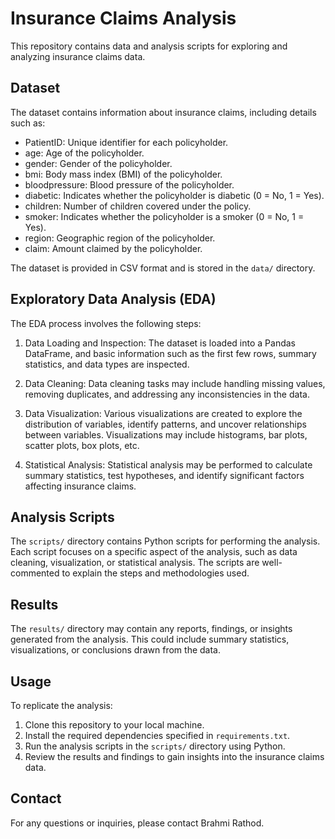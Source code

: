 # Insurance Claims Analysis

This repository contains data and analysis scripts for exploring and analyzing insurance claims data.

## Dataset

The dataset contains information about insurance claims, including details such as:

- PatientID: Unique identifier for each policyholder.
- age: Age of the policyholder.
- gender: Gender of the policyholder.
- bmi: Body mass index (BMI) of the policyholder.
- bloodpressure: Blood pressure of the policyholder.
- diabetic: Indicates whether the policyholder is diabetic (0 = No, 1 = Yes).
- children: Number of children covered under the policy.
- smoker: Indicates whether the policyholder is a smoker (0 = No, 1 = Yes).
- region: Geographic region of the policyholder.
- claim: Amount claimed by the policyholder.

The dataset is provided in CSV format and is stored in the `data/` directory.

## Exploratory Data Analysis (EDA)

The EDA process involves the following steps:

1. Data Loading and Inspection: The dataset is loaded into a Pandas DataFrame, and basic information such as the first few rows, summary statistics, and data types are inspected.

2. Data Cleaning: Data cleaning tasks may include handling missing values, removing duplicates, and addressing any inconsistencies in the data.

3. Data Visualization: Various visualizations are created to explore the distribution of variables, identify patterns, and uncover relationships between variables. Visualizations may include histograms, bar plots, scatter plots, box plots, etc.

4. Statistical Analysis: Statistical analysis may be performed to calculate summary statistics, test hypotheses, and identify significant factors affecting insurance claims.

## Analysis Scripts

The `scripts/` directory contains Python scripts for performing the analysis. Each script focuses on a specific aspect of the analysis, such as data cleaning, visualization, or statistical analysis. The scripts are well-commented to explain the steps and methodologies used.

## Results

The `results/` directory may contain any reports, findings, or insights generated from the analysis. This could include summary statistics, visualizations, or conclusions drawn from the data.

## Usage

To replicate the analysis:

1. Clone this repository to your local machine.
2. Install the required dependencies specified in `requirements.txt`.
3. Run the analysis scripts in the `scripts/` directory using Python.
4. Review the results and findings to gain insights into the insurance claims data.


## Contact
For any questions or inquiries, please contact Brahmi Rathod.
